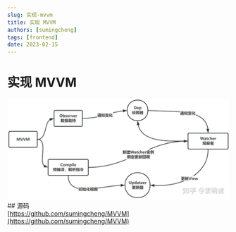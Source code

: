 ```yaml
---
slug: 实现-mvvm
title: 实现 MVVM
authors: [sumingcheng]
tags: [frontend]
date: 2023-02-15
---
```


# 实现 MVVM

![f5a291d5d5de3ef7348ab130a2a4f3b5](../image/f5a291d5d5de3ef7348ab130a2a4f3b5.jpg)## 源码  
[https://github.com/sumingcheng/MVVM](https://github.com/sumingcheng/MVVM)
